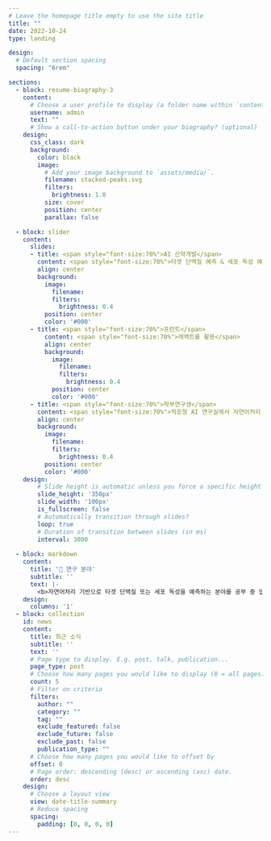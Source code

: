 ```yaml
---
# Leave the homepage title empty to use the site title
title: ""
date: 2022-10-24
type: landing

design:
  # Default section spacing
  spacing: "6rem"

sections:
  - block: resume-biography-3
    content:
      # Choose a user profile to display (a folder name within `content/authors/`)
      username: admin
      text: ""
      # Show a call-to-action button under your biography? (optional)
    design:
      css_class: dark
      background: 
        color: black
        image:
          # Add your image background to `assets/media/`.
          filename: stacked-peaks.svg
          filters:
            brightness: 1.0
          size: cover
          position: center
          parallax: false

  - block: slider
    content:
      slides:
      - title: <span style="font-size:70%">AI 신약개발</span>
        content: <span style="font-size:70%">타겟 단백질 예측 & 세포 독성 예측</span>
        align: center
        background:
          image:
            filename: 
            filters:
              brightness: 0.4
          position: center
          color: '#000'
      - title: <span style="font-size:70%">프런트</span>
          content: <span style="font-size:70%">래액트를 활용</span>
          align: center
          background:
            image:
              filename: 
              filters:
                brightness: 0.4
            position: center
            color: '#000'
      - title: <span style="font-size:70%">학부연구생</span>
        content: <span style="font-size:70%">적응형 AI 연구실에서 자연어처리 공부</span>
        align: center
        background:
          image: 
            filename: 
            filters:
              brightness: 0.4
          position: center
          color: '#000'
    design:
        # Slide height is automatic unless you force a specific height (e.g. '400px')
        slide_height: '350px'
        slide_width: '100px'
        is_fullscreen: false
        # Automatically transition through slides?
        loop: true
        # Duration of transition between slides (in ms)
        interval: 3000
        
  - block: markdown
    content:
      title: '🔬 연구 분야'
      subtitle: ''
      text: |-
        <b>자연어처리 기반으로 타겟 단백질 또는 세포 독성을 예측하는 분야를 공부 중 입니다.</b>
    design:
      columns: '1'
  - block: collection
    id: news
    content:
      title: 최근 소식
      subtitle: ''
      text: ''
      # Page type to display. E.g. post, talk, publication...
      page_type: post
      # Choose how many pages you would like to display (0 = all pages)
      count: 5
      # Filter on criteria
      filters:
        author: ""
        category: ""
        tag: ""
        exclude_featured: false
        exclude_future: false
        exclude_past: false
        publication_type: ""
      # Choose how many pages you would like to offset by
      offset: 0
      # Page order: descending (desc) or ascending (asc) date.
      order: desc
    design:
      # Choose a layout view
      view: date-title-summary
      # Reduce spacing
      spacing:
        padding: [0, 0, 0, 0]
---
```

